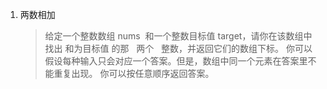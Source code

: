 1. 两数相加
   > 给定一个整数数组 nums  和一个整数目标值 target，请你在该数组中找出 和为目标值 的那   两个   整数，并返回它们的数组下标。
   > 你可以假设每种输入只会对应一个答案。但是，数组中同一个元素在答案里不能重复出现。
   > 你可以按任意顺序返回答案。
